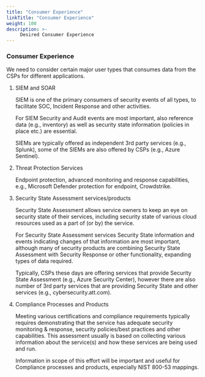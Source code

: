 ```yaml
---
title: "Consumer Experience"
linkTitle: "Consumer Experience"
weight: 100
description: >-
     Desired Consumer Experience
---
```


### Consumer Experience

We need to consider certain major user types that consumes data from the CSPs for different applications.

1. SIEM and SOAR
   
   SIEM is one of the primary consumers of security events of all types, to facilitate SOC, Incident Response and other activities.
   
   For SIEM Security and Audit events are most important, also reference data (e.g., inventory) as well as security state information (policies in place etc.) are essential.
   
   SIEMs are typically offered as independent 3rd party services (e.g., Splunk), some of the SIEMs are also offered by CSPs (e.g., Azure Sentinel).
2. Threat Protection Services
   
   Endpoint protection, advanced monitoring and response capabilities, e.g., Microsoft Defender protection for endpoint, Crowdstrike.
3. Security State Assessment services/products
   
   Security State Assessment allows service owners to keep an eye on security state of their services, including security state of various cloud resources used as a part of (or by) the service.
   
   For Security State Assessment services Security State information and events indicating changes of that information are most important, although many of security products are combining Security State Assessment with Security Response or other functionality, expanding types of data required.
   
   Typically, CSPs these days are offering services that provide Security State Assessment (e.g., Azure Security Center), however there are also number of 3rd party services that are providing Security State and other services (e.g., cybersecurity.att.com).
4. Compliance Processes and Products
   
   Meeting various certifications and compliance requirements typically requires demonstrating that the service has adequate security monitoring & response, security policies/best practices and other capabilities. This assessment usually is based on collecting various information about the service(s) and how these services are being used and run.
   
   Information in scope of this effort will be important and useful for Compliance processes and products, especially NIST 800-53 mappings.
